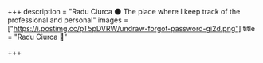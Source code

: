 +++
description = "Radu Ciurca 🌑 The place where I keep track of the professional and personal"
images = ["https://i.postimg.cc/pT5pDVRW/undraw-forgot-password-gi2d.png"]
title = "Radu Ciurca 🦄"

+++
